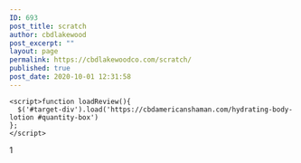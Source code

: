 ```yaml
---
ID: 693
post_title: scratch
author: cbdlakewood
post_excerpt: ""
layout: page
permalink: https://cbdlakewoodco.com/scratch/
published: true
post_date: 2020-10-01 12:31:58
---
```

<!-- wp:code -->
<pre class="wp-block-code"><code>&lt;script>function loadReview(){
  $('#target-div').load('https://cbdamericanshaman.com/hydrating-body-lotion #quantity-box')
};
&lt;/script></code></pre>
<!-- /wp:code -->

<!-- wp:paragraph -->
<p>1</p>
<!-- /wp:paragraph -->